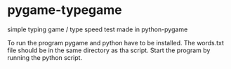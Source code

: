 # pygame-typegame
simple typing game / type speed test made in python-pygame

To run the program pygame and python have to be installed. The words.txt file should be in the same directory as tha script. 
Start the program by running the python script.
